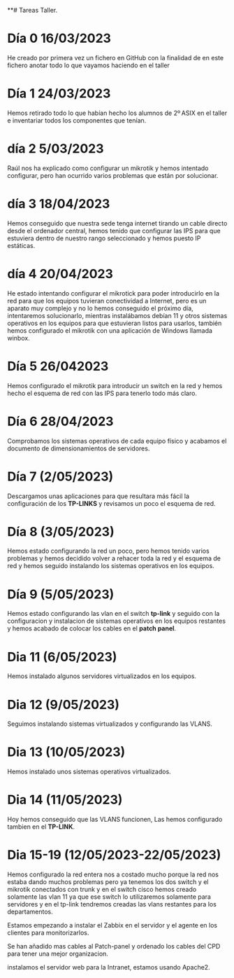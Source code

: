 **# Tareas Taller.
# Día 0 16/03/2023
He creado por primera vez un fichero en GitHub con la finalidad de en este fichero anotar todo lo que vayamos haciendo en el taller
# Día 1 24/03/2023
Hemos retirado todo lo que habían hecho los alumnos de 2º ASIX en el taller e inventariar todos los componentes que tenían.

# día 2 5/03/2023
Raúl nos ha explicado como configurar un mikrotik y hemos intentado configurar, pero han ocurrido varios problemas que están por solucionar.
# día 3 18/04/2023
Hemos conseguido que nuestra sede tenga internet tirando un cable directo desde el ordenador central, hemos tenido que configurar las IPS para que estuviera dentro de nuestro rango seleccionado y hemos puesto IP estáticas.
# día 4 20/04/2023
He estado intentando configurar el mikrotick para poder introducirlo en la red para que los equipos tuvieran conectividad a Internet, pero es un aparato muy complejo y no lo hemos conseguido el próximo día, intentaremos solucionarlo, mientras instalábamos debían 11 y otros sistemas operativos en los equipos para que estuvieran listos para usarlos, también hemos configurado el mikrotik con una aplicación de Windows llamada winbox.
# Día 5 26/042023
Hemos configurado el mikrotik para introducir un switch en la red y hemos hecho el esquema de red con las IPS para tenerlo todo más claro.

# Día 6 28/04/2023
Comprobamos los sistemas operativos de cada equipo físico y acabamos el documento de dimensionamientos de servidores.


# Día 7 (2/05/2023)
Descargamos unas aplicaciones para que resultara más fácil la configuración de los **TP-LINKS** y revisamos un poco el esquema de red.

# Día 8 (3/05/2023)
Hemos estado configurando la red un poco, pero hemos tenido varios problemas y hemos decidido volver a rehacer toda la red y el esquema de red y hemos seguido instalando los sistemas operativos en los equipos.
# Día 9 (5/05/2023)
Hemos estado configurando las vlan en el switch **tp-link** y seguido con la configuracion y instalacion de sistemas operativos en los equipos restantes y hemos acabado de colocar los cables en el **patch panel**.
# Dia 11 (6/05/2023)
Hemos instalado algunos servidores virtualizados en los equipos.

# Dia 12 (9/05/2023)
Seguimos instalando sistemas virtualizados y configurando las VLANS.

# Dia 13 (10/05/2023)
Hemos instalado unos sistemas operativos virtualizados.

# Dia 14 (11/05/2023)
Hoy hemos conseguido que las VLANS funcionen, Las hemos configurado tambien en el **TP-LINK**.

# Dia 15-19 (12/05/2023-22/05/2023)
Hemos configurado la red entera nos a costado mucho porque la red nos estaba dando muchos problemas pero ya tenemos los dos switch y el mikrotik conectados con trunk y en el switch cisco hemos creado solamente las vlan 11 ya que ese switch lo utilizaremos solamente para servidores y en el tp-link tendremos creadas las vlans restantes para los departamentos.

Estamos empezando a instalar el Zabbix en el servidor y el agente en los clientes para monitorizarlos.

Se han añadido mas cables al Patch-panel y ordenado los cables del CPD para tener una mejor organizacion.

instalamos el servidor web para la Intranet, estamos usando Apache2.


